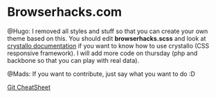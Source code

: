 Browserhacks.com
===

@Hugo: I removed all styles and stuff so that you can create your own theme based on this. You should edit **browserhacks.scss** and look at [crystallo documentation](http://timpietrusky.github.com/crystallo/) if you want to know how to use crystallo (CSS responsive framework). I will add more code on thursday (php and backbone so that you can play with real data). 

@Mads: If you want to contribute, just say what you want to do :D

[Git CheatSheet](http://gitref.org/remotes/)